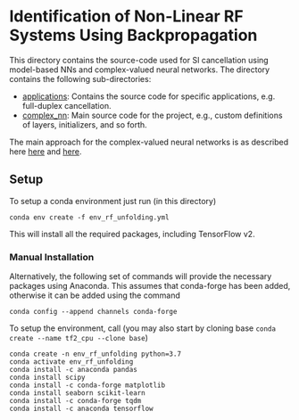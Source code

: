 # Identification of Non-Linear RF Systems Using Backpropagation

This directory contains the source-code used for SI cancellation using model-based NNs and complex-valued neural networks.
The directory contains the following sub-directories:

* [applications](./applications): Contains the source code for specific applications, e.g. full-duplex cancellation.
* [complex_nn](./complex_nn): Main source code for the project, e.g., custom definitions of layers, initializers, and so forth.

The main approach for the complex-valued neural networks is as described here [here](http://deeplearning.net/software/theano_versions/dev/proposals/complex_gradient.html) and [here](https://arxiv.org/abs/1005.5170).

## Setup

To setup a conda environment just run (in this directory)

```
conda env create -f env_rf_unfolding.yml
```

This will install all the required packages, including TensorFlow v2.

### Manual Installation

Alternatively, the following set of commands will provide the necessary packages using Anaconda.
This assumes that conda-forge has been added, otherwise it can be added using the command

```
conda config --append channels conda-forge
```

To setup the environment, call (you may also start by cloning base `conda create --name tf2_cpu --clone base`)

```
conda create -n env_rf_unfolding python=3.7
conda activate env_rf_unfolding
conda install -c anaconda pandas
conda install scipy
conda install -c conda-forge matplotlib
conda install seaborn scikit-learn
conda install -c conda-forge tqdm
conda install -c anaconda tensorflow
```
